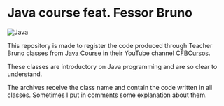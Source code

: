 # Java course feat. Fessor Bruno

![Java](https://img.shields.io/badge/-Java-007396?logo=Java&logoColor=white&style=flat-square)

This repository is made to register the code produced through Teacher Bruno classes from [Java Course](https://www.youtube.com/playlist?list=PLx4x_zx8csUjFC5WWjoNUL7LOOD7LCKRW) in their YouTube channel [CFBCursos](https://www.youtube.com/c/cfbcursos).

These classes are introductory on Java programming and are so clear to understand.

The archives receive the class name and contain the code written in all classes. Sometimes I put in comments some explanation about them.
